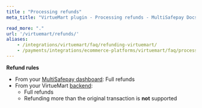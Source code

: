```yaml
---
title : "Processing refunds"
meta_title: "VirtueMart plugin - Processing refunds - MultiSafepay Docs"

read_more: "."
url: '/virtuemart/refunds/'
aliases: 
    - /integrations/virtuemart/faq/refunding-virtuemart/
    - /payments/integrations/ecommerce-platforms/virtuemart/faq/processing-refunds/
---
```


**Refund rules**  

- From your [MultiSafepay dashboard](/refunds/full-partial/): Full refunds 
- From your VirtueMart [backend](/glossaries/multisafepay-glossary/#backend):  
    - Full refunds 
    - Refunding more than the original transaction is **not** supported

